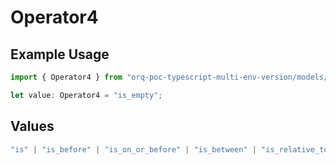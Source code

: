 # Operator4

## Example Usage

```typescript
import { Operator4 } from "orq-poc-typescript-multi-env-version/models/operations";

let value: Operator4 = "is_empty";
```

## Values

```typescript
"is" | "is_before" | "is_on_or_before" | "is_between" | "is_relative_today" | "is_relative_time" | "is_empty" | "is_not_empty"
```
